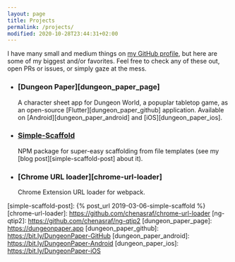 ```yaml
---
layout: page
title: Projects
permalink: /projects/
modified: 2020-10-28T23:44:31+02:00
---
```


I have many small and medium things on [my GitHub profile][gh], but here are some of my
biggest and/or favorites. Feel free to check any of these out, open PRs or issues, or simply
gaze at the mess.

- ### [Dungeon Paper][dungeon_paper_page]

  A character sheet app for Dungeon World, a popuplar tabletop game, as an open-source [Flutter][dungeon_paper_github] application.
  Available on [Android][dungeon_paper_android] and [iOS][dungeon_paper_ios].

- ### [Simple-Scaffold][simple-scaffold-gh]

  NPM package for super-easy scaffolding from file templates (see my [blog post][simple-scaffold-post] about it).

- ### [Chrome URL loader][chrome-url-loader]
  Chrome Extension URL loader for webpack.

[gh]: https://github.com/chenasraf
[redar]: https://github.com/chenasraf/redar-browser
[simple-scaffold-gh]: https://github.com/chenasraf/simple-scaffold

[simple-scaffold-post]: {% post_url 2019-03-06-simple-scaffold %}
[chrome-url-loader]: https://github.com/chenasraf/chrome-url-loader
[ng-qtip2]: https://github.com/chenasraf/ng-qtip2
[dungeon_paper_page]: https://dungeonpaper.app
[dungeon_paper_github]: https://bit.ly/DungeonPaper-GitHub
[dungeon_paper_android]: https://bit.ly/DungeonPaper-Android
[dungeon_paper_ios]: https://bit.ly/DungeonPaper-iOS
